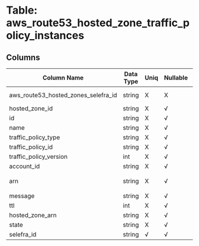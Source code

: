 # Table: aws_route53_hosted_zone_traffic_policy_instances

## Columns 

|  Column Name   |  Data Type  | Uniq | Nullable | Description | 
|  ----  | ----  | ----  | ----  | ---- | 
| aws_route53_hosted_zones_selefra_id | string | X | X | fk to aws_route53_hosted_zones.selefra_id | 
| hosted_zone_id | string | X | √ |  | 
| id | string | X | √ |  | 
| name | string | X | √ |  | 
| traffic_policy_type | string | X | √ |  | 
| traffic_policy_id | string | X | √ |  | 
| traffic_policy_version | int | X | √ |  | 
| account_id | string | X | √ |  | 
| arn | string | X | √ | `Amazon Resource Name (ARN) of the route53 hosted zone traffic policy instance.` | 
| message | string | X | √ |  | 
| ttl | int | X | √ |  | 
| hosted_zone_arn | string | X | √ |  | 
| state | string | X | √ |  | 
| selefra_id | string | √ | √ | random id | 


